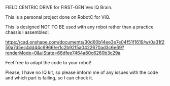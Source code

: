 FIELD CENTRIC DRIVE for FIRST-GEN Vex IQ Brain.

This is a personal project done on RobotC for VIQ.

This is designed NOT TO BE used with any robot rather than a practice chassis I assembled:

https://cad.onshape.com/documents/30d60b14ee3e7e04f51f1619/w/0a31f250a7d5ec4dd44c6966/e/1c2b92f5a0422670ad3c6e69?renderMode=0&uiState=68dfee7464a60c6260b3c29a



Feel free to adapt the code to your robot!



Please, I have no IQ kit, so please imform me of any issues with the code and which part is failing, so I can check it.
